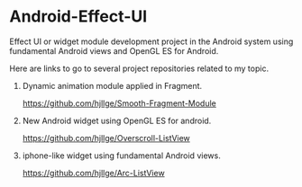 # Android-Effect-UI
Effect UI or widget module development project in the Android system using fundamental Android views and OpenGL ES for Android.


Here are links to go to several project repositories related to my topic.

1. Dynamic animation module applied in Fragment.

    https://github.com/hjllge/Smooth-Fragment-Module



2. New Android widget using OpenGL ES for android.

    https://github.com/hjllge/Overscroll-ListView



3. iphone-like widget using fundamental Android views.

    https://github.com/hjllge/Arc-ListView


